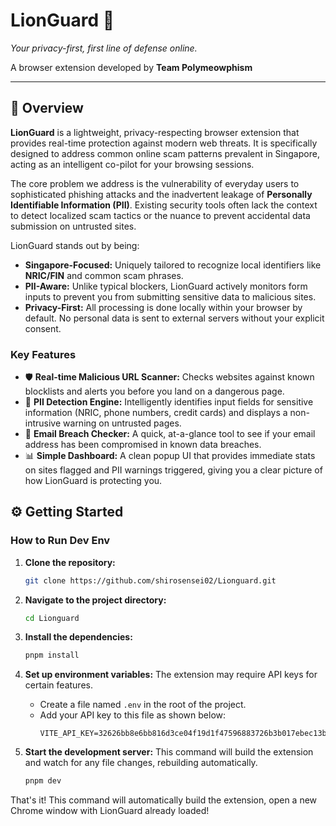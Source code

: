 # LionGuard 🦁

*Your privacy-first, first line of defense online.*

A browser extension developed by **Team Polymeowphism** 

---

## 🚀 Overview

**LionGuard** is a lightweight, privacy-respecting browser extension that provides real-time protection against modern web threats. It is specifically designed to address common online scam patterns prevalent in Singapore, acting as an intelligent co-pilot for your browsing sessions.

The core problem we address is the vulnerability of everyday users to sophisticated phishing attacks and the inadvertent leakage of **Personally Identifiable Information (PII)**. Existing security tools often lack the context to detect localized scam tactics or the nuance to prevent accidental data submission on untrusted sites.

LionGuard stands out by being:
* **Singapore-Focused:** Uniquely tailored to recognize local identifiers like **NRIC/FIN** and common scam phrases.
* **PII-Aware:** Unlike typical blockers, LionGuard actively monitors form inputs to prevent you from submitting sensitive data to malicious sites.
* **Privacy-First:** All processing is done locally within your browser by default. No personal data is sent to external servers without your explicit consent.

### Key Features
* 🛡️ **Real-time Malicious URL Scanner:** Checks websites against known blocklists and alerts you before you land on a dangerous page.
* 🔎 **PII Detection Engine:** Intelligently identifies input fields for sensitive information (NRIC, phone numbers, credit cards) and displays a non-intrusive warning on untrusted pages.
* 📧 **Email Breach Checker:** A quick, at-a-glance tool to see if your email address has been compromised in known data breaches.
* 📊 **Simple Dashboard:** A clean popup UI that provides immediate stats on sites flagged and PII warnings triggered, giving you a clear picture of how LionGuard is protecting you.

## ⚙️ Getting Started

### How to Run Dev Env

1.  **Clone the repository:**
    ```bash
    git clone https://github.com/shirosensei02/Lionguard.git
    ```

2.  **Navigate to the project directory:**
    ```bash
    cd Lionguard
    ```

3.  **Install the dependencies:**
    ```bash
    pnpm install
    ```

4.  **Set up environment variables:**
    The extension may require API keys for certain features.
    * Create a file named `.env` in the root of the project.
    * Add your API key to this file as shown below:
        ```
        VITE_API_KEY=32626bb8e6bb816d3ce04f19d1f47596883726b3b017ebec13bc74d9ff7461d7
        ```

5.  **Start the development server:**
    This command will build the extension and watch for any file changes, rebuilding automatically.
    ```bash
    pnpm dev
    ```



That's it! This command will automatically build the extension, open a new Chrome window with LionGuard already loaded!
